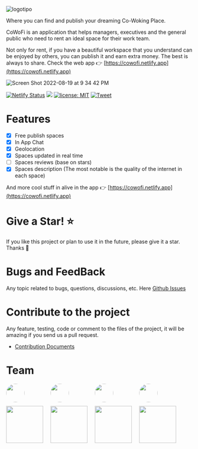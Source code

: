 ![logotipo](https://user-images.githubusercontent.com/77460748/185724409-88df3ed8-40a6-4ba1-b22b-167485e5977c.png)

Where you can find and publish your dreaming Co-Woking Place.

CoWoFi is an application that helps managers, executives and the general public who need to rent an ideal space for their work team.

Not only for rent, if you have a beautiful workspace that you understand can be enjoyed by others, you can publish it and earn extra money. The best is always to share. Check the web app :point_right: [https://cowofi.netlify.app](https://cowofi.netlify.app)

![Screen Shot 2022-08-19 at 9 34 42 PM](https://user-images.githubusercontent.com/77460748/185724387-a28786d7-7275-48d3-b428-ae974bfe06b0.png)

[![Netlify Status](https://api.netlify.com/api/v1/badges/89d87ac7-8ea6-4bf0-9bf7-47f6568f9abc/deploy-status)](https://app.netlify.com/sites/cowofi/deploys) <a href="./CONTRIBUTING.md"><img src="https://img.shields.io/badge/PRs-welcome-brightgreen.svg"></a> <a href="https://opensource.org/licenses/MIT"><img src="https://img.shields.io/badge/license-MIT-blue.svg" alt="license: MIT"></a> [![Tweet](https://img.shields.io/twitter/url/http/shields.io.svg?style=social)](https://twitter.com/intent/tweet?text=Where%20you%20can%20find%20and%20publish%20your%20dreaming%20Co-Woking%20Place&url=https://github.com/Cowofi/cowofi&hashtags=cowofi)

# Features

- [x] Free publish spaces
- [x] In App Chat
- [x] Geolocation
- [x] Spaces updated in real time
- [ ] Spaces reviews (base on stars)
- [x] Spaces description (The most notable is the quality of the internet in each space)

And more cool stuff in alive in the app :point_right: [https://cowofi.netlify.app](https://cowofi.netlify.app)

# Give a Star! ⭐

If you like this project or plan to use it in the future, please give it a star. Thanks 🙏

# Bugs and FeedBack

Any topic related to bugs, questions, discussions, etc. Here [Github Issues](https://github.com/Cowofi/cowofi/issues)

# Contribute to the project

Any feature, testing, code or comment to the files of the project, it will be amazing if you send us a pull request.

 - [Contribution Documents](./CONTRIBUTING.md)

# Team

<div style="display:flex; gap:20px;" >
        <div >
            <a href="https://github.com/itsalb3rt" target="__blank" style="display:flex; flex-direction:column; align-content:center; text-align:center; gap:10px;" >
                <img src="https://avatars.githubusercontent.com/u/35310226?v=4" width="50"  style="border-radius:50%;"/>
                <img src="https://img.shields.io/badge/Vue.js-35495E?style=for-the-badge&logo=vue.js&logoColor=4FC08D" width=100 />
            </a>
        </div>
         <div >
            <a href="https://github.com/chakrihacker" target="__blank" style="display:flex; flex-direction:column; align-content:center; text-align:center; gap:10px;">
                <img src="https://avatars.githubusercontent.com/u/5210019?v=4" width="50"  style="border-radius:50%;"/>
                <img src="https://img.shields.io/badge/JavaScript-F7DF1E?style=for-the-badge&logo=javascript&logoColor=black" width=100 />
            </a>
        </div>
        <div >
            <a href="https://github.com/rafieltq" target="__blank" style="display:flex; flex-direction:column; align-content:center; text-align:center; gap:10px;" >
                <img src="https://avatars.githubusercontent.com/u/44907530?v=4" width="50"  style="border-radius:50%;"/>
                <img src="https://img.shields.io/badge/Figma-F24E1E?style=for-the-badge&logo=figma&logoColor=white" width=100 />
            </a>
        </div>
            <div >
            <a href="https://github.com/pcabreram1234" target="__blank" style="display:flex; flex-direction:column; align-content:center; text-align:center; gap:10px;" >
                <img src="https://avatars.githubusercontent.com/u/77460748?v=4" width="50"  style="border-radius:50%;"/>
                <img src="https://img.shields.io/badge/Notion-000000?style=for-the-badge&logo=notion&logoColor=white" width=100 />
            </a>
        </div>
        
 </div>

